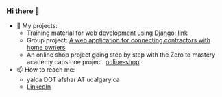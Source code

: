 ### Hi there 👋
- 🔭 My projects: 
  - Training material for web development using Django: [link](https://github.com/yaldaafshar/onboarding/blob/training/training%20material.md)
  - Group project: [A web application for connecting contractors with home owners](https://github.com/yaldaafshar/teamwork)
  - An online shop project going step by step with the Zero to mastery academy capstone project. [online-shop](https://github.com/yaldaafshar/OnlineShop)
- 📫 How to reach me: 
  - yalda DOT afshar AT ucalgary.ca 
  - [LinkedIn](https://www.linkedin.com/in/yalda-afshar-823a60a7/)
<!--
**yaldaafshar/yaldaafshar** is a ✨ _special_ ✨ repository because its `README.md` (this file) appears on your GitHub profile.

Here are some ideas to get you started:


- 🌱 I’m currently learning ...
- 👯 I’m looking to collaborate on ...
- 🤔 I’m looking for help with ...
- 💬 Ask me about ...

- 😄 Pronouns: ...
- ⚡ Fun fact: ...
-->
